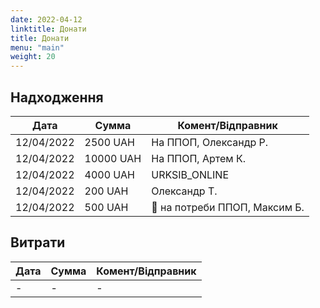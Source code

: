 ```yaml
---
date: 2022-04-12
linktitle: Донати
title: Донати
menu: "main"
weight: 20
---
```


## Надходження

| Дата | Сумма | Комент/Відправник |
| ---- | ----- | ----- |
| 12/04/2022  | 2500 UAH   | На ППОП, Олександр Р.   |
| 12/04/2022  | 10000 UAH   | На ППОП, Артем К.   |
| 12/04/2022  | 4000 UAH   | URKSIB_ONLINE |
| 12/04/2022  | 200 UAH   | Олександр Т. |
| 12/04/2022  | 500 UAH   | 🚀 на потреби ППОП, Максим Б. |

## Витрати

| Дата | Сумма | Комент/Відправник |
| ---- | ----- | ----- |
| -  | -   | -   |
